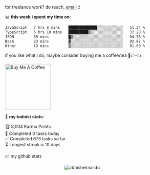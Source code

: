 for freelance work? do reach, [email](mailto:abhishknads.work@gmail.com) :)

📊 **this week i spent my time on:**
<!--START_SECTION:waka-->

```txt
JavaScript   7 hrs 8 mins    █████████████░░░░░░░░░░░░   51.34 %
TypeScript   5 hrs 10 mins   █████████▒░░░░░░░░░░░░░░░   37.28 %
JSON         39 mins         █▒░░░░░░░░░░░░░░░░░░░░░░░   04.76 %
Bash         23 mins         ▓░░░░░░░░░░░░░░░░░░░░░░░░   02.87 %
Other        13 mins         ▒░░░░░░░░░░░░░░░░░░░░░░░░   01.59 %
```

<!--END_SECTION:waka-->

if you like what i do, maybe consider buying me a coffee/tea 🥺👉👈

<a href="https://www.buymeacoffee.com/abhisheknaiidu" target="_blank"><img src="https://cdn.buymeacoffee.com/buttons/v2/default-red.png" alt="Buy Me A Coffee" width="150" ></a>

🚧 **my todoist stats:**
<!-- TODO-IST:START -->
🏆  8,004 Karma Points           
🌸  Completed 0 tasks today           
✅  Completed 673 tasks so far           
⏳  Longest streak is 10 days
<!-- TODO-IST:END -->


📈 my github stats

<p align="center"> <img src="https://github-readme-stats.vercel.app/api?username=abhisheknaiidu&show_icons=true&theme=gotham" alt="abhisheknaiidu" />




